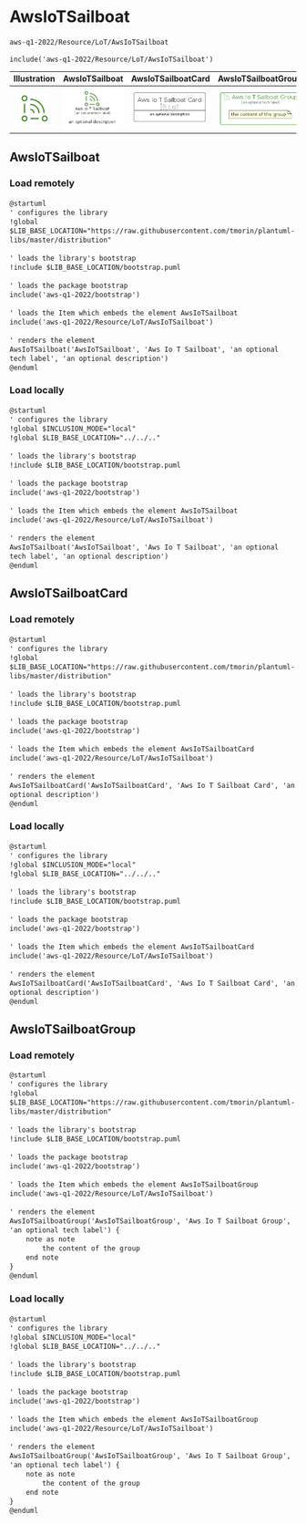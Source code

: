# AwsIoTSailboat


```text
aws-q1-2022/Resource/LoT/AwsIoTSailboat
```

```text
include('aws-q1-2022/Resource/LoT/AwsIoTSailboat')
```



| Illustration | AwsIoTSailboat | AwsIoTSailboatCard | AwsIoTSailboatGroup |
| :---: | :---: | :---: | :---: |
| ![illustration for Illustration](../../../aws-q1-2022/Resource/LoT/AwsIoTSailboat.png) | ![illustration for AwsIoTSailboat](../../../aws-q1-2022/Resource/LoT/AwsIoTSailboat.Local.png) | ![illustration for AwsIoTSailboatCard](../../../aws-q1-2022/Resource/LoT/AwsIoTSailboatCard.Local.png) | ![illustration for AwsIoTSailboatGroup](../../../aws-q1-2022/Resource/LoT/AwsIoTSailboatGroup.Local.png) |




## AwsIoTSailboat

### Load remotely
```plantuml
@startuml
' configures the library
!global $LIB_BASE_LOCATION="https://raw.githubusercontent.com/tmorin/plantuml-libs/master/distribution"

' loads the library's bootstrap
!include $LIB_BASE_LOCATION/bootstrap.puml

' loads the package bootstrap
include('aws-q1-2022/bootstrap')

' loads the Item which embeds the element AwsIoTSailboat
include('aws-q1-2022/Resource/LoT/AwsIoTSailboat')

' renders the element
AwsIoTSailboat('AwsIoTSailboat', 'Aws Io T Sailboat', 'an optional tech label', 'an optional description')
@enduml
```

### Load locally
```plantuml
@startuml
' configures the library
!global $INCLUSION_MODE="local"
!global $LIB_BASE_LOCATION="../../.."

' loads the library's bootstrap
!include $LIB_BASE_LOCATION/bootstrap.puml

' loads the package bootstrap
include('aws-q1-2022/bootstrap')

' loads the Item which embeds the element AwsIoTSailboat
include('aws-q1-2022/Resource/LoT/AwsIoTSailboat')

' renders the element
AwsIoTSailboat('AwsIoTSailboat', 'Aws Io T Sailboat', 'an optional tech label', 'an optional description')
@enduml
```

## AwsIoTSailboatCard

### Load remotely
```plantuml
@startuml
' configures the library
!global $LIB_BASE_LOCATION="https://raw.githubusercontent.com/tmorin/plantuml-libs/master/distribution"

' loads the library's bootstrap
!include $LIB_BASE_LOCATION/bootstrap.puml

' loads the package bootstrap
include('aws-q1-2022/bootstrap')

' loads the Item which embeds the element AwsIoTSailboatCard
include('aws-q1-2022/Resource/LoT/AwsIoTSailboat')

' renders the element
AwsIoTSailboatCard('AwsIoTSailboatCard', 'Aws Io T Sailboat Card', 'an optional description')
@enduml
```

### Load locally
```plantuml
@startuml
' configures the library
!global $INCLUSION_MODE="local"
!global $LIB_BASE_LOCATION="../../.."

' loads the library's bootstrap
!include $LIB_BASE_LOCATION/bootstrap.puml

' loads the package bootstrap
include('aws-q1-2022/bootstrap')

' loads the Item which embeds the element AwsIoTSailboatCard
include('aws-q1-2022/Resource/LoT/AwsIoTSailboat')

' renders the element
AwsIoTSailboatCard('AwsIoTSailboatCard', 'Aws Io T Sailboat Card', 'an optional description')
@enduml
```

## AwsIoTSailboatGroup

### Load remotely
```plantuml
@startuml
' configures the library
!global $LIB_BASE_LOCATION="https://raw.githubusercontent.com/tmorin/plantuml-libs/master/distribution"

' loads the library's bootstrap
!include $LIB_BASE_LOCATION/bootstrap.puml

' loads the package bootstrap
include('aws-q1-2022/bootstrap')

' loads the Item which embeds the element AwsIoTSailboatGroup
include('aws-q1-2022/Resource/LoT/AwsIoTSailboat')

' renders the element
AwsIoTSailboatGroup('AwsIoTSailboatGroup', 'Aws Io T Sailboat Group', 'an optional tech label') {
    note as note
        the content of the group
    end note
}
@enduml
```

### Load locally
```plantuml
@startuml
' configures the library
!global $INCLUSION_MODE="local"
!global $LIB_BASE_LOCATION="../../.."

' loads the library's bootstrap
!include $LIB_BASE_LOCATION/bootstrap.puml

' loads the package bootstrap
include('aws-q1-2022/bootstrap')

' loads the Item which embeds the element AwsIoTSailboatGroup
include('aws-q1-2022/Resource/LoT/AwsIoTSailboat')

' renders the element
AwsIoTSailboatGroup('AwsIoTSailboatGroup', 'Aws Io T Sailboat Group', 'an optional tech label') {
    note as note
        the content of the group
    end note
}
@enduml
```

